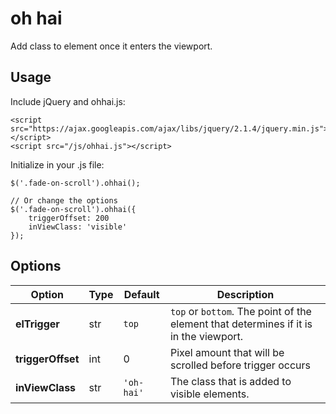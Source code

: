 # oh hai

Add class to element once it enters the viewport.

## Usage

Include jQuery and ohhai.js:

```
<script src="https://ajax.googleapis.com/ajax/libs/jquery/2.1.4/jquery.min.js"></script>
<script src="/js/ohhai.js"></script>
```

Initialize in your .js file:

```
$('.fade-on-scroll').ohhai();

// Or change the options
$('.fade-on-scroll').ohhai({
    triggerOffset: 200
    inViewClass: 'visible'
});
```



## Options


| Option            | Type | Default   | Description |
|-------------------|------|-----------|-------------|
| **elTrigger**     | str  | `top`     | `top` or `bottom`. The point of the element that determines if it is in the viewport. |
| **triggerOffset** | int | 0          | Pixel amount that will be scrolled before trigger occurs |
| **inViewClass**   | str | `'oh-hai'` | The class that is added to visible elements. |
